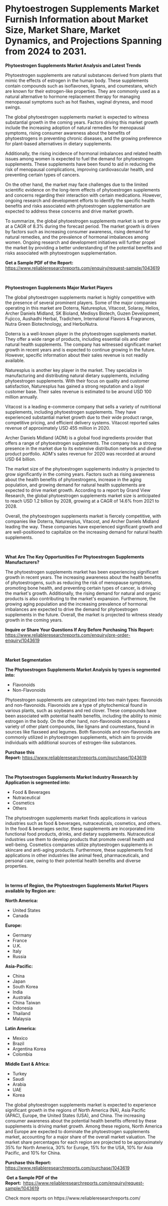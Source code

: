 <p><h1>Phytoestrogen Supplements Market Furnish Information about Market Size, Market Share, Market Dynamics, and Projections Spanning from 2024 to 2031.</h1></p><p><strong>Phytoestrogen Supplements Market Analysis and Latest Trends</strong></p>
<p><p>Phytoestrogen supplements are natural substances derived from plants that mimic the effects of estrogen in the human body. These supplements contain compounds such as isoflavones, lignans, and coumestans, which are known for their estrogen-like properties. They are commonly used as a natural alternative to hormone replacement therapy for managing menopausal symptoms such as hot flashes, vaginal dryness, and mood swings.</p><p>The global phytoestrogen supplements market is expected to witness substantial growth in the coming years. Factors driving this market growth include the increasing adoption of natural remedies for menopausal symptoms, rising consumer awareness about the benefits of phytoestrogens in preventing chronic diseases, and the growing preference for plant-based alternatives in dietary supplements.</p><p>Additionally, the rising incidence of hormonal imbalances and related health issues among women is expected to fuel the demand for phytoestrogen supplements. These supplements have been found to aid in reducing the risk of menopausal complications, improving cardiovascular health, and preventing certain types of cancers.</p><p>On the other hand, the market may face challenges due to the limited scientific evidence on the long-term effects of phytoestrogen supplements and concerns regarding their interaction with certain medications. However, ongoing research and development efforts to identify the specific health benefits and risks associated with phytoestrogen supplementation are expected to address these concerns and drive market growth.</p><p>To summarize, the global phytoestrogen supplements market is set to grow at a CAGR of 8.3% during the forecast period. The market growth is driven by factors such as increasing consumer awareness, rising demand for natural remedies, and the prevalence of hormonal imbalances among women. Ongoing research and development initiatives will further propel the market by providing a better understanding of the potential benefits and risks associated with phytoestrogen supplementation.</p></p>
<p><strong>Get a Sample PDF of the Report:&nbsp;</strong> <a href="https://www.reliableresearchreports.com/enquiry/request-sample/1043619">https://www.reliableresearchreports.com/enquiry/request-sample/1043619</a></p>
<p>&nbsp;</p>
<p><strong>Phytoestrogen Supplements Major Market Players</strong></p>
<p><p>The global phytoestrogen supplements market is highly competitive with the presence of several prominent players. Some of the major companies operating in this market are Doterra, Naturesplus, Vitacost, Solaray, Helios, Archer Daniels Midland, SK Bioland, Medisys Biotech, Guzen Development, Fujicco, Aushadhi Herbal, Tradichem, International Flavors & Fragrances, Nutra Green Biotechnology, and HerboNutra.</p><p>Doterra is a well-known player in the phytoestrogen supplements market. They offer a wide range of products, including essential oils and other natural health supplements. The company has witnessed significant market growth in recent years and is expected to continue growing in the future. However, specific information about their sales revenue is not readily available.</p><p>Naturesplus is another key player in the market. They specialize in manufacturing and distributing natural dietary supplements, including phytoestrogen supplements. With their focus on quality and customer satisfaction, Naturesplus has gained a strong reputation and a loyal customer base. Their sales revenue is estimated to be around USD 100 million annually.</p><p>Vitacost is a leading e-commerce company that sells a variety of nutritional supplements, including phytoestrogen supplements. They have experienced substantial market growth due to their wide product range, competitive pricing, and efficient delivery systems. Vitacost reported sales revenue of approximately USD 455 million in 2020.</p><p>Archer Daniels Midland (ADM) is a global food ingredients provider that offers a range of phytoestrogen supplements. The company has a strong presence in the market due to its extensive distribution network and diverse product portfolio. ADM's sales revenue for 2020 was recorded at around USD 64 billion.</p><p>The market size of the phytoestrogen supplements industry is projected to grow significantly in the coming years. Factors such as rising awareness about the health benefits of phytoestrogens, increase in the aging population, and growing demand for natural health supplements are expected to drive market growth. According to a report by Grand View Research, the global phytoestrogen supplements market size is anticipated to reach USD 1.2 billion by 2028, growing at a CAGR of 14.6% from 2021 to 2028.</p><p>Overall, the phytoestrogen supplements market is fiercely competitive, with companies like Doterra, Naturesplus, Vitacost, and Archer Daniels Midland leading the way. These companies have experienced significant growth and are well-positioned to capitalize on the increasing demand for natural health supplements.</p></p>
<p>&nbsp;</p>
<p><strong>What Are The Key Opportunities For Phytoestrogen Supplements Manufacturers?</strong></p>
<p><p>The phytoestrogen supplements market has been experiencing significant growth in recent years. The increasing awareness about the health benefits of phytoestrogens, such as reducing the risk of menopause symptoms, promoting bone health, and preventing certain types of cancer, is driving the market's growth. Additionally, the rising demand for natural and organic products is also contributing to the market's expansion. Furthermore, the growing aging population and the increasing prevalence of hormonal imbalances are expected to drive the demand for phytoestrogen supplements in the future. Overall, the market is projected to witness steady growth in the coming years.</p></p>
<p><strong>Inquire or Share Your Questions If Any Before Purchasing This Report:</strong> <a href="https://www.reliableresearchreports.com/enquiry/pre-order-enquiry/1043619">https://www.reliableresearchreports.com/enquiry/pre-order-enquiry/1043619</a></p>
<p>&nbsp;</p>
<p><strong>Market Segmentation</strong></p>
<p><strong>The Phytoestrogen Supplements Market Analysis by types is segmented into:</strong></p>
<p><ul><li>Flavonoids</li><li>Non-Flavonoids</li></ul></p>
<p><p>Phytoestrogen supplements are categorized into two main types: flavonoids and non-flavonoids. Flavonoids are a type of phytochemical found in various plants, such as soybeans and red clover. These compounds have been associated with potential health benefits, including the ability to mimic estrogen in the body. On the other hand, non-flavonoids encompass a variety of other plant compounds, like lignans and coumestans, found in sources like flaxseed and legumes. Both flavonoids and non-flavonoids are commonly utilized in phytoestrogen supplements, which aim to provide individuals with additional sources of estrogen-like substances.</p></p>
<p><strong>Purchase this Report:&nbsp;</strong><a href="https://www.reliableresearchreports.com/purchase/1043619">https://www.reliableresearchreports.com/purchase/1043619</a></p>
<p>&nbsp;</p>
<p><strong>The Phytoestrogen Supplements Market Industry Research by Application is segmented into:</strong></p>
<p><ul><li>Food & Beverages</li><li>Nutraceutical</li><li>Cosmetics</li><li>Others</li></ul></p>
<p><p>The phytoestrogen supplements market finds applications in various industries such as food & beverages, nutraceuticals, cosmetics, and others. In the food & beverages sector, these supplements are incorporated into functional food products, drinks, and dietary supplements. Nutraceutical industries use them to develop products that promote overall health and well-being. Cosmetics companies utilize phytoestrogen supplements in skincare and anti-aging products. Furthermore, these supplements find applications in other industries like animal feed, pharmaceuticals, and personal care, owing to their potential health benefits and diverse properties.</p></p>
<p>&nbsp;</p>
<p><strong>In terms of Region, the Phytoestrogen Supplements Market Players available by Region are:</strong></p>
<p>
    <p> <strong> North America: </strong>
        <ul>
            <li>United States</li>
            <li>Canada</li>
        </ul>
        </p> 
    <p> <strong> Europe: </strong>
        <ul>
            <li>Germany</li>
            <li>France</li>
            <li>U.K.</li>
            <li>Italy</li>
            <li>Russia</li>
        </ul>
        </p> 
    <p> <strong> Asia-Pacific: </strong>
        <ul>
            <li>China</li>
            <li>Japan</li>
            <li>South Korea</li>
            <li>India</li>
            <li>Australia</li>
            <li>China Taiwan</li>
            <li>Indonesia</li>
            <li>Thailand</li>
            <li>Malaysia</li>
        </ul>
        </p> 
    <p> <strong> Latin America: </strong>
        <ul>
            <li>Mexico</li>
            <li>Brazil</li>
            <li>Argentina Korea</li>
            <li>Colombia</li>
        </ul>
        </p> 
    <p> <strong> Middle East & Africa: </strong>
        <ul>
            <li>Turkey</li>
            <li>Saudi</li>
            <li>Arabia</li>
            <li>UAE</li>
            <li>Korea</li>
        </ul>
    </p>
    </p>
<p><p>The global phytoestrogen supplements market is expected to experience significant growth in the regions of North America (NA), Asia Pacific (APAC), Europe, the United States (USA), and China. The increasing consumer awareness about the potential health benefits offered by these supplements is driving market growth. Among these regions, North America and Europe are expected to dominate the phytoestrogen supplements market, accounting for a major share of the overall market valuation. The market share percentages for each region are projected to be approximately 35% for North America, 30% for Europe, 15% for the USA, 10% for Asia Pacific, and 10% for China.</p></p>
<p><strong>Purchase this Report: </strong><a href="https://www.reliableresearchreports.com/purchase/1043619">https://www.reliableresearchreports.com/purchase/1043619</a></p>
<p>&nbsp;<strong>Get a Sample PDF of the Report:&nbsp;&nbsp;</strong><a href="https://www.reliableresearchreports.com/enquiry/request-sample/1043619">https://www.reliableresearchreports.com/enquiry/request-sample/1043619</a></p>
<p><strong></strong></p>
<p>Check more reports on https://www.reliableresearchreports.com/</p>